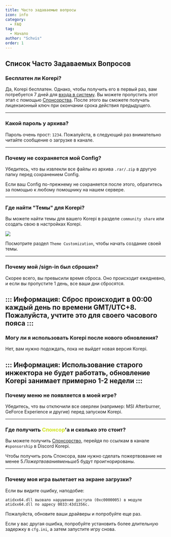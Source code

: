 ```yaml
---
title: Часто задаваемые вопросы
icon: info
category:
  - FAQ
tag:
  - Начало
author: "Schvis"
order: 1
---
```


## Список Часто Задаваемых Вопросов

### Бесплатен ли Korepi?

Да, Korepi бесплатен. Однако, чтобы получить его в первый раз, вам потребуется 7 дней для [входа в систему](../start/sign-in.md). Вы можете пропустить этот этап с помощью [Спонсорства](../start/sponsor.md). После этого вы сможете получать лицензионный ключ при окончании срока действия предыдущего.

---
### Какой пароль у архива?

Пароль очень прост: `1234`. Пожалуйста, в следующий раз внимательно читайте сообщение о загрузке в канале.

---
### Почему не сохраняется мой Config?

Убедитесь, что вы извлекли все файлы из архива `.rar/.zip` в другую папку перед сохранением Config.

Если ваш Config по-прежнему не сохраняется после этого, обратитесь за помощью к любому помощнику на нашем сервере.

---
### Где найти "Темы" для Korepi?

Вы можете найти темы для вашего Korepi в разделе `community share` или создать свою в настройках Korepi.

![](/assets/images/docs/202312/theme-settings.png)

Посмотрите раздел `Theme Customization`, чтобы начать создание своей темы.

---
### Почему мой /sign-in был сброшен?

Скорее всего, вы превысили время сброса. Оно происходит ежедневно, и если вы пропустите 1 день, все ваши дни сбросятся.

::: Информация: Сброс происходит в 00:00 каждый день по времени GMT/UTC+8. Пожалуйста, учтите это для своего часового пояса :::
---

### Могу ли я использовать Korepi после нового обновления?

Нет, вам нужно подождать, пока не выйдет новая версия Korepi.

::: Информация: Использование старого инжектора не будет работать, обновление Korepi занимает примерно 1-2 недели :::
---

### Почему меню не появляется в моей игре?

Убедитесь, что вы отключили все оверлеи (например: MSI Afterburner, GeForce Experience и другие) перед запуском Korepi.

---
### Где получить <span style='color:D0E31B;'>Спонсор</span>'а и сколько это стоит?

Вы можете получить [Спонсорство](../start/sponsor.md), перейдя по ссылкам в канале `#sponsorship` в Discord Korepi.

Чтобы получить роль Спонсора, вам нужно сделать пожертвование не менее 5$. Пожертвования меньше 5$ будут проигнорированы.

---
### Почему моя игра вылетает на экране загрузки?

Если вы видите ошибку, наподобие:

`atidxx64.dll вызвало нарушение доступа (0xc0000005) в модуле atidxx64.dll по адресу 0033:43d1356c.`

Пожалуйста, обновите ваши драйверы и попробуйте еще раз.

Если у вас другая ошибка, попробуйте установить более длительную задержку в `cfg.ini`, а затем запустите игру снова.
